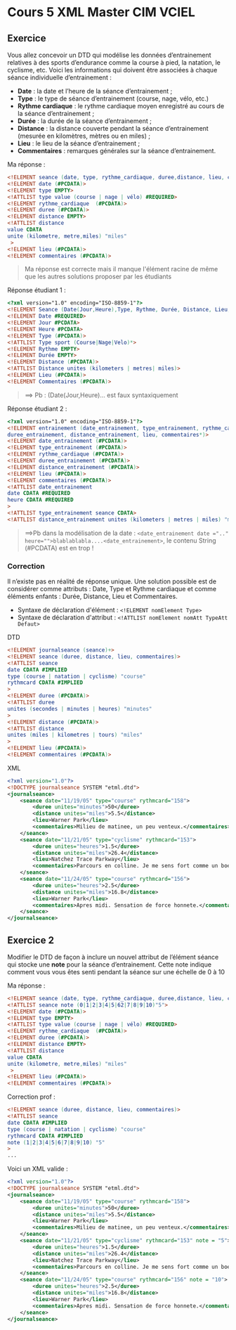 # Cours 5 XML Master CIM VCIEL


## Exercice
Vous allez concevoir un DTD qui modélise les données d’entrainement relatives à des sports d’endurance
comme la course à pied, la natation, le cyclisme, etc. Voici les informations qui doivent être associées à
chaque séance individuelle d’entrainement :
- **Date** : la date et l’heure de la séance d’entrainement ;
- **Type** : le type de séance d’entrainement (course, nage, vélo, etc.)
- **Rythme cardiaque** : le rythme cardiaque moyen enregistré au cours de la séance d’entrainement ;
- **Durée** : la durée de la séance d’entrainement ;
- **Distance** : la distance couverte pendant la séance d’entrainement (mesurée en kilomètres, mètres ou en
miles) ;
- **Lieu** : le lieu de la séance d’entrainement ;
- **Commentaires** : remarques générales sur la séance d’entrainement.

Ma réponse : 
```dtd
<!ELEMENT seance (date, type, rythme_cardiaque, duree,distance, lieu, commentaires)/>
<!ELEMENT date (#PCDATA)>
<!ELEMENT type EMPTY>
<!ATTLIST type value (course | nage | vélo) #REQUIRED>
<!ELEMENT rythme_cardiaque  (#PCDATA)>
<!ELEMENT duree (#PCDATA)>
<!ELEMENT distance EMPTY>
<!ATTLIST distance 
value CDATA
unite (kilometre, metre,miles) "miles"
 >
<!ELEMENT lieu (#PCDATA)>
<!ELEMENT commentaires (#PCDATA)>
```
> Ma réponse est correcte mais il manque l'élément racine
> de même que les autres solutions proposer par les étudiants

Réponse étudiant 1 :
```dtd
<?xml version="1.0" encoding="ISO-8859-1"?>
<!ELEMENT Seance (Date(Jour,Heure),Type, Rythme, Durée, Distance, Lieu,Commentaires)>
<!ELEMENT Date #REQUIRED>
<!ELEMENT Jour #PCDATA>
<!ELEMENT Heure #PCDATA>
<!ELEMENT Type (#PCDATA)>
<!ATTLIST Type sport (Course|Nage|Velo)*>
<!ELEMENT Rythme EMPTY>
<!ELEMENT Durée EMPTY>
<!ELEMENT Distance (#PCDATA)>
<!ATTLIST Distance unites (kilometers | metres| miles)>
<!ELEMENT Lieu (#PCDATA)>
<!ELEMENT Commentaires (#PCDATA)>
```
>==> Pb : (Date(Jour,Heure)... est faux syntaxiquement


Réponse étudiant 2 :
```dtd
<?xml version="1.0" encoding="ISO-8859-1"?>
<!ELEMENT entrainement (date_entrainement, type_entrainement, rythme_cardiaque,
duree_entrainement, distance_entrainement, lieu, commentaires*)>
<!ELEMENT date_entrainement (#PCDATA)>
<!ELEMENT type_entrainement (#PCDATA)>
<!ELEMENT rythme_cardiaque (#PCDATA)>
<!ELEMENT duree_entrainement (#PCDATA)>
<!ELEMENT distance_entrainement (#PCDATA)>
<!ELEMENT lieu (#PCDATA)>
<!ELEMENT commentaires (#PCDATA)>
<!ATTLIST date_entrainement
date CDATA #REQUIRED
heure CDATA #REQUIRED
>
<!ATTLIST type_entrainement seance CDATA>
<!ATTLIST distance_entrainement unites (kilometers | metres | miles) "miles">

```
>==>Pb dans la modélisation de la date : 
> `<date_entrainement date =".." heure="">blablablabla....<date_entrainement>`, le contenu String (#PCDATA) est en trop !

### Correction
Il n’existe pas en réalité de réponse unique. Une solution possible est de considérer comme attributs :
Date, Type et Rythme cardiaque et comme éléments enfants : Durée, Distance, Lieu et Commentaires.
- Syntaxe de déclaration d'élément : `<!ELEMENT nomElement Type>`
- Syntaxe de déclaration d'attribut : `<!ATTLIST nomElement nomAtt TypeAtt Defaut>`

DTD
```dtd
<!ELEMENT journalseance (seance)+>
<!ELEMENT seance (duree, distance, lieu, commentaires)>
<!ATTLIST seance
date CDATA #IMPLIED
type (course | natation | cyclisme) "course"
rythmcard CDATA #IMPLIED
>
<!ELEMENT duree (#PCDATA)>
<!ATTLIST duree
unites (secondes | minutes | heures) "minutes"
>
<!ELEMENT distance (#PCDATA)>
<!ATTLIST distance
unites (miles | kilometres | tours) "miles"
>
<!ELEMENT lieu (#PCDATA)>
<!ELEMENT commentaires (#PCDATA)>
```

XML
```xml
<?xml version="1.0"?>
<!DOCTYPE journalseance SYSTEM "etml.dtd">
<journalseance>
    <seance date="11/19/05" type="course" rythmcard="158">
        <duree unites="minutes">50</duree>
        <distance unites="miles">5.5</distance>
        <lieu>Warner Park</lieu>
        <commentaires>Milieu de matinee, un peu venteux.</commentaires>
    </seance>
    <seance date="11/21/05" type="cyclisme" rythmcard="153">
        <duree unites="heures">1.5</duree>
        <distance unites="miles">26.4</distance>
        <lieu>Natchez Trace Parkway</lieu>
        <commentaires>Parcours en colline. Je me sens fort comme un boeuf.</commentaires>
    </seance>
    <seance date="11/24/05" type="course" rythmcard="156">
        <duree unites="heures">2.5</duree>
        <distance unites="miles">16.8</distance>
        <lieu>Warner Park</lieu>
        <commentaires>Apres midi. Sensation de force honnete.</commentaires>
    </seance>
</journalseance>
```

## Exercice 2
Modifier le DTD de façon à inclure un nouvel attribut de l’élément séance qui stocke une **note** pour la
séance d’entrainement. Cette note indique comment vous vous êtes senti pendant la séance sur une
échelle de 0 à 10

Ma réponse : 
```dtd
<!ELEMENT seance (date, type, rythme_cardiaque, duree,distance, lieu, commentaires)>
<!ATTLIST seance note (0|1|2|3|4|5|62|7|8|9|10)"5">
<!ELEMENT date (#PCDATA)>
<!ELEMENT type EMPTY>
<!ATTLIST type value (course | nage | vélo) #REQUIRED>
<!ELEMENT rythme_cardiaque  (#PCDATA)>
<!ELEMENT duree (#PCDATA)>
<!ELEMENT distance EMPTY>
<!ATTLIST distance 
value CDATA
unite (kilometre, metre,miles) "miles"
 >
<!ELEMENT lieu (#PCDATA)>
<!ELEMENT commentaires (#PCDATA)>
```

Correction prof : 
```dtd
<!ELEMENT seance (duree, distance, lieu, commentaires)>
<!ATTLIST seance
date CDATA #IMPLIED
type (course | natation | cyclisme) "course"
rythmcard CDATA #IMPLIED
note (1|2|3|4|5|6|7|8|9|10) "5"
>
...
```

Voici un XML valide :
```xml
<?xml version="1.0"?>
<!DOCTYPE journalseance SYSTEM "etml.dtd">
<journalseance>
    <seance date="11/19/05" type="course" rythmcard="158">
        <duree unites="minutes">50</duree>
        <distance unites="miles">5.5</distance>
        <lieu>Warner Park</lieu>
        <commentaires>Milieu de matinee, un peu venteux.</commentaires>
    </seance>
    <seance date="11/21/05" type="cyclisme" rythmcard="153" note = "5">
        <duree unites="heures">1.5</duree>
        <distance unites="miles">26.4</distance>
        <lieu>Natchez Trace Parkway</lieu>
        <commentaires>Parcours en colline. Je me sens fort comme un boeuf.</commentaires>
    </seance>
    <seance date="11/24/05" type="course" rythmcard="156" note = "10">
        <duree unites="heures">2.5</duree>
        <distance unites="miles">16.8</distance>
        <lieu>Warner Park</lieu>
        <commentaires>Apres midi. Sensation de force honnete.</commentaires>
    </seance>
</journalseance>
```